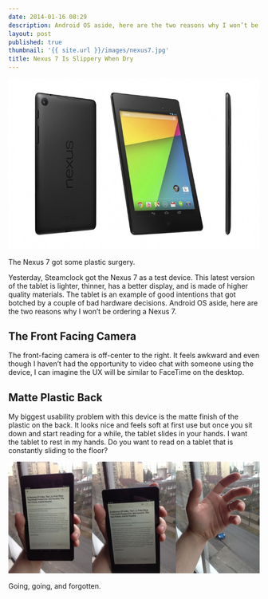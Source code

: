 ```yaml
---
date: 2014-01-16 08:29
description: Android OS aside, here are the two reasons why I won’t be ordering a Nexus 7.
layout: post
published: true
thumbnail: '{{ site.url }}/images/nexus7.jpg'
title: Nexus 7 Is Slippery When Dry
---
```


![New Nexus 7 tablet](../images/nexus7.jpg)
<p class="image-caption">The Nexus 7 got some plastic surgery.</p>

Yesterday, Steamclock got the Nexus 7 as a test device. This latest version of the tablet is lighter, thinner, has a better display, and is made of higher quality materials. The tablet is an example of good intentions that got botched by a couple of bad hardware decisions. Android OS aside, here are the two reasons why I won’t be ordering a Nexus 7.

## The Front Facing Camera
The front-facing camera is off-center to the right. It feels awkward and even though I haven’t had the opportunity to video chat with someone using the device, I can imagine the UX will be similar to FaceTime on the desktop.

## Matte Plastic Back
My biggest usability problem with this device is the matte finish of the plastic on the back. It looks nice and feels soft at first use but once you sit down and start reading for a while, the tablet slides in your hands. I want the tablet to rest in my hands. Do you want to read on a tablet that is constantly sliding to the floor?

![New Nexus 7 falling out of my hands](../images/nexus7-slippery-when-dry.jpg)
<p class="image-caption">Going, going, and forgotten.</p>